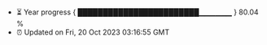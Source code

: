 - ⏳ Year progress { ████████████████████████▁▁▁▁▁▁ } 80.04 %
- ⏰ Updated on Fri, 20 Oct 2023 03:16:55 GMT

